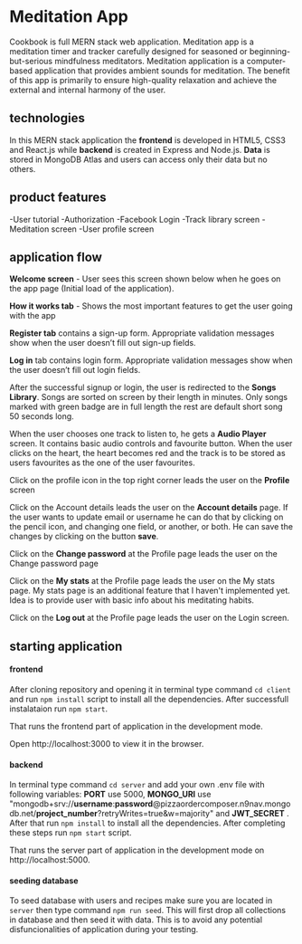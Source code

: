 # Meditation App

Cookbook is full MERN stack web application. Meditation app is a meditation timer and tracker carefully designed for seasoned or beginning-but-serious mindfulness meditators. Meditation application is a computer-based application that provides ambient sounds for meditation. The benefit of this app is primarily to ensure high-quality relaxation and achieve the external and internal harmony of the user.

## technologies
In this MERN stack application the **frontend** is developed in HTML5, CSS3 and React.js while **backend** is created in Express and Node.js. 
**Data** is stored in MongoDB Atlas and users can access only their data but no others.

## product features
-User tutorial
-Authorization
-Facebook Login
-Track library screen
-Meditation screen
-User profile screen

## application flow

**Welcome screen** - User sees this screen shown below when he goes on the app page (Initial load of the application).

**How it works tab** - Shows the most important features to get the user going with the app

**Register tab** contains a sign-up form. Appropriate validation messages show when the user doesn’t fill out sign-up fields.

**Log in** tab contains login form. Appropriate validation messages show when the user doesn’t fill out login fields.

After the successful signup or login, the user is redirected to the **Songs Library**. Songs are sorted on screen by their length in minutes. Only songs marked with green badge are in full length the rest are default short song 50 seconds long. 

When the user chooses one track to listen to, he gets a **Audio Player** screen. It contains basic audio controls and favourite button. When the user clicks on the heart, the heart becomes red and the track is to be stored as users favourites as the one of the user favourites.

Click on the profile icon in the top right corner leads the user on the **Profile** screen

Click on the Account details leads the user on the **Account details** page. If the user wants to update email or username he can do that by clicking on the pencil icon, and changing one field, or another, or both. He can save the changes by clicking on the button **save**.

Click on the **Change password** at the Profile page leads the user on the Change password page

Click on the **My stats** at the Profile page leads the user on the My stats page. My stats page is an additional feature that I haven't implemented yet. Idea is to provide user with basic info about his meditating habits.

Click on the **Log out** at the Profile page leads the user on the Login screen.

## starting application

#### frontend

After cloning repository and opening it in terminal type command `cd client` and run `npm install` script to install all the dependencies. After successfull instalataion run `npm start`. 

That runs the frontend part of application in the development mode.

Open http://localhost:3000 to view it in the browser.

#### backend

In terminal type command `cd server` and add your own .env file with following variables: **PORT** use 5000,  **MONGO_URI** use "mongodb+srv://**username**:**password**@pizzaordercomposer.n9nav.mongodb.net/**project_number**?retryWrites=true&w=majority" and **JWT_SECRET** . After that run `npm install` to install all the dependencies. After completing these steps run `npm start` script. 

That runs the server part of application in the development mode on http://localhost:5000.


#### seeding database

To seed database with users and recipes make sure you are located in `server` then type command `npm run seed`. This will first drop all collections in database and then seed it with data. This is to avoid any potential disfuncionalities of application during your testing. 

